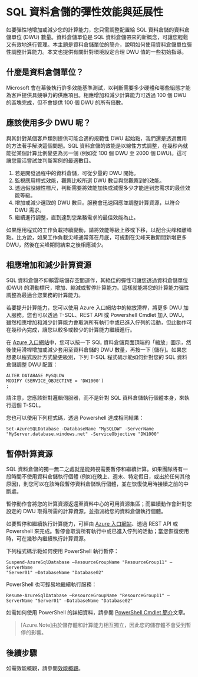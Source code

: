 <properties
   pageTitle="SQL 資料倉儲的彈性效能與延展性 | Microsoft Azure"
   description="使用資料倉儲單位相應增加和減少計算資源，了解 SQL 資料倉儲的彈性。提供程式碼範例。"
   services="sql-data-warehouse"
   documentationCenter="NA"
   authors="TwoUnder"
   manager="barbkess"
   editor=""/>

<tags
   ms.service="sql-data-warehouse"
   ms.devlang="NA"
   ms.topic="article"
   ms.tgt_pltfrm="NA"
   ms.workload="data-services"
   ms.date="09/09/2015"
   ms.author="nicw;JRJ@BigBangData.co.uk;mausher"/>

# SQL 資料倉儲的彈性效能與延展性
如要彈性地增加或減少您的計算能力，您只需調整配置給 SQL 資料倉儲的資料倉儲單位 (DWU) 數量。資料倉儲單位是 SQL 資料倉儲帶來的新概念，可讓您輕鬆又有效地進行管理。本主題是資料倉儲單位的簡介，說明如何使用資料倉儲單位彈性調整計算能力。本文也提供有關針對環境設定合理 DWU 值的一些初始指導。

## 什麼是資料倉儲單位？
Microsoft 會在幕後執行許多效能基準測試，以判斷需要多少硬體和哪些組態才能為客戶提供具競爭力的供應項目。相應增加和減少計算能力可透過 100 個 DWU 的區塊完成，但不會提供 100 個 DWU 的所有倍數。

## 應該使用多少 DWU 呢？
與其針對某個客戶類別提供可能合適的規範性 DWU 起始點，我們還是透過實用的方法著手解決這個問題。SQL 資料倉儲的效能是以線性方式調整，在幾秒內就能從某個計算比例變更為另一個 (例如從 100 個 DWU 至 2000 個 DWU)。這可讓您靈活嘗試並判斷案例的最適數目。

1. 若是開發過程中的資料倉儲，可從少量的 DWU 開始。
2. 監視應用程式效能，觀察比較所選 DWU 數目與您觀察到的效能。
3. 透過假設線性標尺，判斷需要將效能加快或減慢多少才能達到您需求的最佳效能等級。 
4. 增加或減少選取的 DWU 數目。服務會迅速回應並調整計算資源，以符合 DWU 需求。
5. 繼續進行調整，直到達到您業務需求的最佳效能為止。

如果應用程式的工作負載持續變動，請將效能等級上移或下移，以配合尖峰和離峰點。比方說，如果工作負載尖峰通常落在月底，可規劃在尖峰天數期間新增更多 DWU，然後在尖峰期間結束之後相應減少。
 
## 相應增加和減少計算資源
SQL 資料倉儲不仰賴雲端儲存空間運作，其絕佳的彈性可讓您透過資料倉儲單位 (DWU) 的滑動標尺，增加、縮減或暫停計算能力。這樣就能將您的計算能力彈性調整為最適合您業務的計算能力。

若要提升計算能力，您可以使用 Azure 入口網站中的縮放滑桿，將更多 DWU 加入服務。您也可以透過 T-SQL、REST API 或 Powershell Cmdlet 加入 DWU。雖然相應增加和減少計算能力會取消所有執行中或已進入佇列的活動，但此動作可在幾秒內完成，讓您以較多或較少的計算能力繼續進行。

在 [Azure 入口網站][]中，您可以按一下 SQL 資料倉儲頁面頂端的「縮放」圖示，然後使用滑桿增加或減少套用至資料倉儲的 DWU 數量，再按一下 [儲存]。如果您想要以程式設計方式變更級別，下列 T-SQL 程式碼示範如何針對您的 SQL 資料倉儲調整 DWU 配置：

```
ALTER DATABASE MySQLDW 
MODIFY (SERVICE_OBJECTIVE = 'DW1000')
;
```
請注意，您應該針對邏輯伺服器，而不是針對 SQL 資料倉儲執行個體本身，來執行這個 T-SQL。

您也可以使用下列程式碼，透過 Powershell 達成相同結果：

```
Set-AzureSQLDatabase -DatabaseName "MySQLDW" -ServerName "MyServer.database.windows.net" -ServiceObjective "DW1000"
```

## 暫停計算資源
SQL 資料倉儲的獨一無二之處就是能夠視需要暫停和繼續計算。如果團隊將有一段時間不使用資料倉儲執行個體 (例如在晚上、週末、特定假日，或出於任何其他原因)，則您可以在該時段暫停資料倉儲執行個體，並在恢復使用時接續之前的中斷處。

暫停動作會將您的計算資源返還至資料中心的可用資源集區；而繼續動作會針對您設定的 DWU 取得所需的計算資源，並指派給您的資料倉儲執行個體。

如要暫停和繼續執行計算能力，可經由 [Azure 入口網站][]、透過 REST API 或 Powershell 來完成。暫停會取消所有執行中或已進入佇列的活動；當您恢復使用時，可在幾秒內繼續執行計算資源。

下列程式碼示範如何使用 PowerShell 執行暫停：

```
Suspend-AzureSqlDatabase –ResourceGroupName "ResourceGroup11" –ServerName
"Server01" –DatabaseName "Database02"
```

PowerShell 也可輕易地繼續執行服務：

```
Resume-AzureSqlDatabase –ResourceGroupName "ResourceGroup11" –ServerName "Server01" –DatabaseName "Database02"
```

如需如何使用 PowerShell 的詳細資料，請參閱 [PowerShell Cmdlet 簡介][]文章。

> [Azure.Note]由於儲存體和計算能力相互獨立，因此您的儲存體不會受到暫停的影響。

## 後續步驟
如需效能概觀，請參閱[效能概觀][]。

<!--Image references-->

<!--Article references-->
[效能概觀]: sql-data-warehouse-overview-performance.md
[PowerShell Cmdlet 簡介]: sql-data-warehouse-get-started-powershell-cmdlets.md

<!--MSDN references-->


<!--Other Web references-->

[Azure 入口網站]: http://portal.azure.com/

<!---HONumber=Sept15_HO2-->